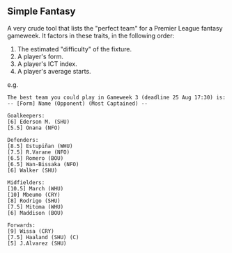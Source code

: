 ## Simple Fantasy

A very crude tool that lists the "perfect team" for a Premier League fantasy gameweek. It factors in these traits, in the following order:
1) The estimated "difficulty" of the fixture.
2) A player's form.
3) A player's ICT index.
4) A player's average starts.

e.g.
```
The best team you could play in Gameweek 3 (deadline 25 Aug 17:30) is:
-- [Form] Name (Opponent) (Most Captained) --

Goalkeepers:
[6] Ederson M. (SHU)
[5.5] Onana (NFO)

Defenders:
[8.5] Estupiñan (WHU)
[7.5] R.Varane (NFO)
[6.5] Romero (BOU)
[6.5] Wan-Bissaka (NFO)
[6] Walker (SHU)

Midfielders:
[10.5] March (WHU)
[10] Mbeumo (CRY)
[8] Rodrigo (SHU)
[7.5] Mitoma (WHU)
[6] Maddison (BOU)

Forwards:
[9] Wissa (CRY)
[7.5] Haaland (SHU) (C)
[5] J.Alvarez (SHU)
```
